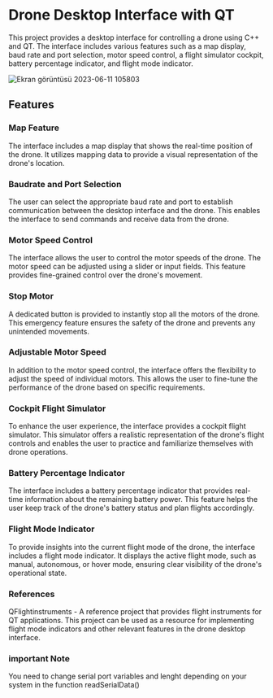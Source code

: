 # Drone Desktop Interface with QT
This project provides a desktop interface for controlling a drone using C++ and QT. The interface includes various features such as a map display, baud rate and port selection, motor speed control, a flight simulator cockpit, battery percentage indicator, and flight mode indicator.

![Ekran görüntüsü 2023-06-11 105803](https://github.com/segri544/QT/assets/111482228/5e8ae1a8-f4a6-45d7-855e-55c22cd7a2de)


## Features
### Map Feature
The interface includes a map display that shows the real-time position of the drone. It utilizes mapping data to provide a visual representation of the drone's location.

### Baudrate and Port Selection
The user can select the appropriate baud rate and port to establish communication between the desktop interface and the drone. This enables the interface to send commands and receive data from the drone.

### Motor Speed Control
The interface allows the user to control the motor speeds of the drone. The motor speed can be adjusted using a slider or input fields. This feature provides fine-grained control over the drone's movement.

### Stop Motor
A dedicated button is provided to instantly stop all the motors of the drone. This emergency feature ensures the safety of the drone and prevents any unintended movements.

### Adjustable Motor Speed
In addition to the motor speed control, the interface offers the flexibility to adjust the speed of individual motors. This allows the user to fine-tune the performance of the drone based on specific requirements.

### Cockpit Flight Simulator
To enhance the user experience, the interface provides a cockpit flight simulator. This simulator offers a realistic representation of the drone's flight controls and enables the user to practice and familiarize themselves with drone operations.

### Battery Percentage Indicator
The interface includes a battery percentage indicator that provides real-time information about the remaining battery power. This feature helps the user keep track of the drone's battery status and plan flights accordingly.

### Flight Mode Indicator
To provide insights into the current flight mode of the drone, the interface includes a flight mode indicator. It displays the active flight mode, such as manual, autonomous, or hover mode, ensuring clear visibility of the drone's operational state.

### References
QFlightinstruments - A reference project that provides flight instruments for QT applications. This project can be used as a resource for implementing flight mode indicators and other relevant features in the drone desktop interface.
### important Note
You need to change serial port variables and lenght depending on your system in the function readSerialData()
